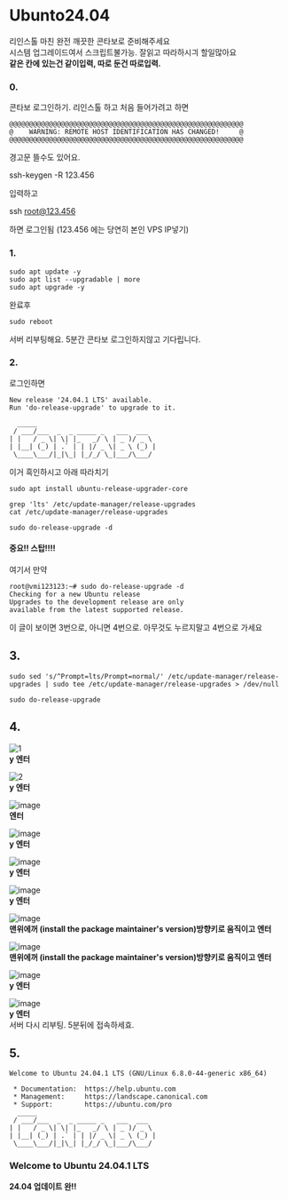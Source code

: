 # Ubunto24.04

리인스톨 마친 완전 깨끗한 콘타보로 준비해주세요    
시스템 업그레이드여서 스크립트불가능. 잘읽고 따라하시긔 할일많아요     
**같은 칸에 있는건 같이입력, 따로 둔건 따로입력.**

### 0.
콘타보 로그인하기. 
리인스톨 하고 처음 들어가려고 하면
```
@@@@@@@@@@@@@@@@@@@@@@@@@@@@@@@@@@@@@@@@@@@@@@@@@@@@@@@@@@@
@    WARNING: REMOTE HOST IDENTIFICATION HAS CHANGED!     @
@@@@@@@@@@@@@@@@@@@@@@@@@@@@@@@@@@@@@@@@@@@@@@@@@@@@@@@@@@@
```

경고문 뜰수도 있어요.

  ssh-keygen -R 123.456

입력하고

  ssh root@123.456

하면 로그인됨 (123.456 에는 당연히 본인 VPS IP넣기)

### 1.
```
sudo apt update -y
sudo apt list --upgradable | more
sudo apt upgrade -y
```
완료후
```
sudo reboot
```

서버 리부팅해요. 5분간 콘타보 로그인하지않고 기다립니다.

### 2.
로그인하면
```
New release '24.04.1 LTS' available.
Run 'do-release-upgrade' to upgrade to it.

  _____
 / ___/___  _  _ _____ _   ___  ___
| |   / _ \| \| |_   _/ \ | _ )/ _ \
| |__| (_) | .` | | |/ _ \| _ \ (_) |
 \____\___/|_|\_| |_/_/ \_|___/\___/
```
이거 흑인하시고 아래 따라치기

```
sudo apt install ubuntu-release-upgrader-core
```

```
grep 'lts' /etc/update-manager/release-upgrades
cat /etc/update-manager/release-upgrades
```
```
sudo do-release-upgrade -d
```

#### **중요!!** **스탑!!!!**
여기서 만약
```
root@vmi123123:~# sudo do-release-upgrade -d
Checking for a new Ubuntu release
Upgrades to the development release are only
available from the latest supported release.
```
이 글이 보이면 3번으로, 아니면 4번으로. 아무것도 누르지말고 4번으로 가세요


## 3.

```
sudo sed 's/^Prompt=lts/Prompt=normal/' /etc/update-manager/release-upgrades | sudo tee /etc/update-manager/release-upgrades > /dev/null
```
```
sudo do-release-upgrade
```

## 4.

![1](https://github.com/user-attachments/assets/79e7cd98-68e5-410a-97c2-fe70dd97848e)    
  **y 엔터**

![2](https://github.com/user-attachments/assets/f4ec478e-12d1-4d00-a275-dc4666373f75)    
  **y 엔터**

![image](https://github.com/user-attachments/assets/49a7fa35-468b-415f-9e42-ecbe91903750)    
  **엔터**

![image](https://github.com/user-attachments/assets/9f8c4c8b-9dfb-4171-b81a-7114d6f1145d)    
  **y 엔터**

![image](https://github.com/user-attachments/assets/bbf7d967-f572-4197-96ac-c500cdf734c1)    
  **y 엔터**
  
![image](https://github.com/user-attachments/assets/39b09890-82b5-4439-8a79-7a7bfb770747)    
  **y 엔터**

![image](https://github.com/user-attachments/assets/61d94555-e854-4047-92b6-0ca30f9d1c9a)    
  **맨위에꺼 (install the package maintainer's version)방향키로 움직이고 엔터**

![image](https://github.com/user-attachments/assets/1efb73a9-05ce-4b4c-9598-84d320167d44)    
  **맨위에꺼 (install the package maintainer's version)방향키로 움직이고 엔터**

![image](https://github.com/user-attachments/assets/ac2a37ba-cf15-49d9-b776-cd10464bdc45)    
  **y 엔터**

![image](https://github.com/user-attachments/assets/155d26cd-4080-44c0-b838-26b22aa1b599)    
  **y 엔터**    
서버 다시 리부팅. 5분뒤에 접속하세효.

## 5.

```
Welcome to Ubuntu 24.04.1 LTS (GNU/Linux 6.8.0-44-generic x86_64)

 * Documentation:  https://help.ubuntu.com
 * Management:     https://landscape.canonical.com
 * Support:        https://ubuntu.com/pro
  _____
 / ___/___  _  _ _____ _   ___  ___
| |   / _ \| \| |_   _/ \ | _ )/ _ \
| |__| (_) | .` | | |/ _ \| _ \ (_) |
 \____\___/|_|\_| |_/_/ \_|___/\___/
```

### **Welcome to Ubuntu 24.04.1 LTS**
**24.04 업데이트 완!!**
